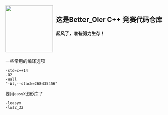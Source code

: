 <img width="150" height="150" align="left" style="float: left; margin: 0 10px 0 0;"  src="https://cdn.luogu.com.cn/upload/image_hosting/65ts0eps.png">

<h2>这是Better_OIer C++ 竞赛代码仓库</h2>
<h4>起风了，唯有努力生存！</h4>

<br><br>

一些常用的编译选项

```
-std=c++14
-O2
-Wall
"-Wl,--stack=268435456"
```

要用`easyX`图形库？

```
-leasyx
-lws2_32
```
